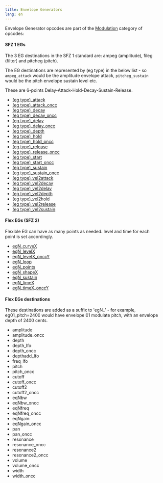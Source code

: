 ```yaml
---
title: Envelope Generators
lang: en
---
```

Envelope Generator opcodes are part of the [Modulation](/opcodes/categories#modulation)
category of opcodes:

#### SFZ 1 EGs

The 3 EG destinations in the SFZ 1 standard are: ampeg (amplitude),
fileg (filter) and pitcheg (pitch).

The EG destinations are represented by (eg type) in the below list - so
`ampeg_attack` would be the amplitude envelope attack, `pitcheg_sustain` would be
the pitch envelope sustain level etc.

These are 6-points Delay-Attack-Hold-Decay-Sustain-Release.

- [(eg type)_attack](/opcodes/(eg_type)_attack)
- [(eg type)_attack_oncc](/opcodes/(eg_type)_attack)
- [(eg type)_decay](/opcodes/(eg_type)_decay)
- [(eg type)_decay_oncc](/opcodes/(eg_type)_decay)
- [(eg type)_delay](/opcodes/(eg_type)_delay)
- [(eg type)_delay_oncc](/opcodes/(eg_type)_delay)
- [(eg type)_depth](/opcodes/(eg_type)_depth)
- [(eg type)_hold](/opcodes/(eg_type)_hold)
- [(eg type)_hold_oncc](/opcodes/(eg_type)_hold)
- [(eg type)_release](/opcodes/(eg_type)_release)
- [(eg type)_release_oncc](/opcodes/(eg_type)_release)
- [(eg type)_start](/opcodes/(eg_type)_start)
- [(eg type)_start_oncc](/opcodes/(eg_type)_start)
- [(eg type)_sustain](/opcodes/(eg_type)_sustain)
- [(eg type)_sustain_oncc](/opcodes/(eg_type)_sustain)
- [(eg type)_vel2attack](/opcodes/(eg_type)_vel2attack)
- [(eg type)_vel2decay](/opcodes/(eg_type)_vel2decay)
- [(eg type)_vel2delay](/opcodes/(eg_type)_vel2delay)
- [(eg type)_vel2depth](/opcodes/(eg_type)_vel2depth)
- [(eg type)_vel2hold](/opcodes/(eg_type)_vel2hold)
- [(eg type)_vel2release](/opcodes/(eg_type)_vel2release)
- [(eg type)_vel2sustain](/opcodes/(eg_type)_vel2sustain)

#### Flex EGs (SFZ 2)

Flexible EG can have as many points as needed. level and time for each point is
set accordingly.

- [egN_curveX](/opcodes/egN/curveX)
- [egN_levelX](/opcodes/egN/levelX)
- [egN_levelX_onccY](/opcodes/egN/levelX)
- [egN_loop](/opcodes/egN/loop)
- [egN_points](/opcodes/egN/points)
- [egN_shapeX](/opcodes/egN/shapeX)
- [egN_sustain](/opcodes/egN/sustain)
- [egN_timeX](/opcodes/egN/timeX)
- [egN_timeX_onccY](/opcodes/egN/timeX)

#### Flex EGs destinations

These destinations are added as a suffix to 'egN_' - for example,
eg01_pitch=2400 would have envelope 01 modulate pitch,
with an envelope depth of 2400 cents.

- amplitude
- amplitude_oncc
- depth
- depth_lfo
- depth_oncc
- depthadd_lfo
- freq_lfo
- pitch
- pitch_oncc
- cutoff
- cutoff_oncc
- cutoff2
- cutoff2_oncc
- eqNbw
- eqNbw_oncc
- eqNfreq
- eqNfreq_oncc
- eqNgain
- eqNgain_oncc
- pan
- pan_oncc
- resonance
- resonance_oncc
- resonance2
- resonance2_oncc
- volume
- volume_oncc
- width
- width_oncc 
